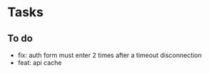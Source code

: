 # Tasks

## To do

- fix: auth form must enter 2 times after a timeout disconnection
- feat: api cache